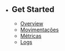 - ## Get Started
    - [Overview](/{{route}}/{{version}}/overview)
    - [Movimentações](/{{route}}/{{version}}/movimentacoes)
    - [Métricas](/{{route}}/{{version}}/metricas)
    - [Logs](/{{route}}/{{version}}/logs)
